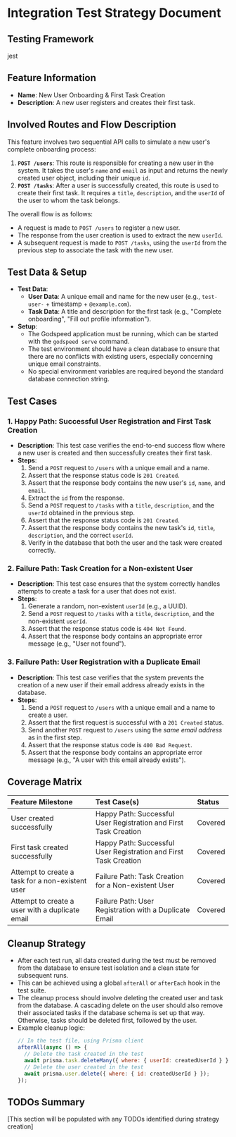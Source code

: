 # Integration Test Strategy Document

## Testing Framework
jest

## Feature Information
- **Name**: New User Onboarding & First Task Creation
- **Description**: A new user registers and creates their first task.

## Involved Routes and Flow Description
This feature involves two sequential API calls to simulate a new user's complete onboarding process:
1.  **`POST /users`**: This route is responsible for creating a new user in the system. It takes the user's `name` and `email` as input and returns the newly created user object, including their unique `id`.
2.  **`POST /tasks`**: After a user is successfully created, this route is used to create their first task. It requires a `title`, `description`, and the `userId` of the user to whom the task belongs.

The overall flow is as follows:
- A request is made to `POST /users` to register a new user.
- The response from the user creation is used to extract the new `userId`.
- A subsequent request is made to `POST /tasks`, using the `userId` from the previous step to associate the task with the new user.

## Test Data & Setup
- **Test Data**:
  - **User Data**: A unique email and name for the new user (e.g., `test-user-` + timestamp + `@example.com`).
  - **Task Data**: A title and description for the first task (e.g., "Complete onboarding", "Fill out profile information").
- **Setup**:
  - The Godspeed application must be running, which can be started with the `godspeed serve` command.
  - The test environment should have a clean database to ensure that there are no conflicts with existing users, especially concerning unique email constraints.
  - No special environment variables are required beyond the standard database connection string.

## Test Cases
### 1. Happy Path: Successful User Registration and First Task Creation
- **Description**: This test case verifies the end-to-end success flow where a new user is created and then successfully creates their first task.
- **Steps**:
  1.  Send a `POST` request to `/users` with a unique email and a name.
  2.  Assert that the response status code is `201 Created`.
  3.  Assert that the response body contains the new user's `id`, `name`, and `email`.
  4.  Extract the `id` from the response.
  5.  Send a `POST` request to `/tasks` with a `title`, `description`, and the `userId` obtained in the previous step.
  6.  Assert that the response status code is `201 Created`.
  7.  Assert that the response body contains the new task's `id`, `title`, `description`, and the correct `userId`.
  8.  Verify in the database that both the user and the task were created correctly.

### 2. Failure Path: Task Creation for a Non-existent User
- **Description**: This test case ensures that the system correctly handles attempts to create a task for a user that does not exist.
- **Steps**:
  1.  Generate a random, non-existent `userId` (e.g., a UUID).
  2.  Send a `POST` request to `/tasks` with a `title`, `description`, and the non-existent `userId`.
  3.  Assert that the response status code is `404 Not Found`.
  4.  Assert that the response body contains an appropriate error message (e.g., "User not found").

### 3. Failure Path: User Registration with a Duplicate Email
- **Description**: This test case verifies that the system prevents the creation of a new user if their email address already exists in the database.
- **Steps**:
  1.  Send a `POST` request to `/users` with a unique email and a name to create a user.
  2.  Assert that the first request is successful with a `201 Created` status.
  3.  Send another `POST` request to `/users` using the *same email address* as in the first step.
  4.  Assert that the response status code is `400 Bad Request`.
  5.  Assert that the response body contains an appropriate error message (e.g., "A user with this email already exists").

## Coverage Matrix
| Feature Milestone | Test Case(s) | Status |
| :--- | :--- | :--- |
| User created successfully | Happy Path: Successful User Registration and First Task Creation | Covered |
| First task created successfully | Happy Path: Successful User Registration and First Task Creation | Covered |
| Attempt to create a task for a non-existent user | Failure Path: Task Creation for a Non-existent User | Covered |
| Attempt to create a user with a duplicate email | Failure Path: User Registration with a Duplicate Email | Covered |

## Cleanup Strategy
- After each test run, all data created during the test must be removed from the database to ensure test isolation and a clean state for subsequent runs.
- This can be achieved using a global `afterAll` or `afterEach` hook in the test suite.
- The cleanup process should involve deleting the created user and task from the database. A cascading delete on the user should also remove their associated tasks if the database schema is set up that way. Otherwise, tasks should be deleted first, followed by the user.
- Example cleanup logic:
  ```javascript
  // In the test file, using Prisma client
  afterAll(async () => {
    // Delete the task created in the test
    await prisma.task.deleteMany({ where: { userId: createdUserId } });
    // Delete the user created in the test
    await prisma.user.delete({ where: { id: createdUserId } });
  });
  ```

## TODOs Summary
[This section will be populated with any TODOs identified during strategy creation]